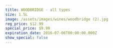 ```yaml
---
title: WOODBRIDGE - all types
size: 1.5L
image: /assets/images/wines/woodbridge (2).jpg
reg_price: $12.99
special_price: $9.99
expiration_date: 2016-07-06T00:00:00.000Z
show_special: false
---
```



